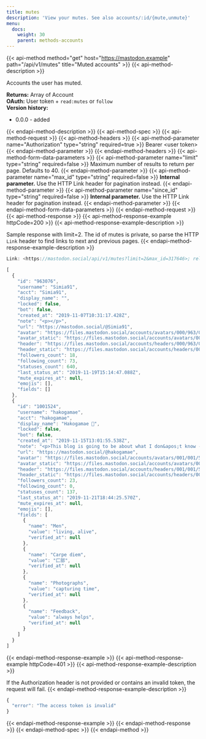 ```yaml
---
title: mutes
description: 'View your mutes. See also accounts/:id/{mute,unmute}'
menu:
  docs:
    weight: 30
    parent: methods-accounts
---
```


{{< api-method method="get" host="https://mastodon.example" path="/api/v1/mutes" title="Muted accounts" >}}
{{< api-method-description >}}

Accounts the user has muted.

**Returns:** Array of Account\
**OAuth:** User token + `read:mutes` or `follow`\
**Version history:**

- 0.0.0 - added

{{< endapi-method-description >}}
{{< api-method-spec >}}
{{< api-method-request >}}
{{< api-method-headers >}}
{{< api-method-parameter name="Authorization" type="string" required=true >}}
Bearer &lt;user token&gt;
{{< endapi-method-parameter >}}
{{< endapi-method-headers >}}
{{< api-method-form-data-parameters >}}
{{< api-method-parameter name="limit" type="string" required=false >}}
Maximum number of results to return per page. Defaults to 40.
{{< endapi-method-parameter >}}
{{< api-method-parameter name="max_id" type="string" required=false >}}
**Internal parameter.** Use the HTTP Link header for pagination instead.
{{< endapi-method-parameter >}}
{{< api-method-parameter name="since_id" type="string" required=false >}}
**Internal parameter.** Use the HTTP Link header for pagination instead.
{{< endapi-method-parameter >}}
{{< endapi-method-form-data-parameters >}}
{{< endapi-method-request >}}
{{< api-method-response >}}
{{< api-method-response-example httpCode=200 >}}
{{< api-method-response-example-description >}}

Sample response with limit=2. The id of mutes is private, so parse the HTTP `Link` header to find links to next and previous pages.
{{< endapi-method-response-example-description >}}


```javascript
Link: <https://mastodon.social/api/v1/mutes?limit=2&max_id=317646>; rel="next", <https://mastodon.social/api/v1/mutes?limit=2&since_id=317647>; rel="prev"

[
  {
    "id": "963076",
    "username": "Simia91",
    "acct": "Simia91",
    "display_name": "",
    "locked": false,
    "bot": false,
    "created_at": "2019-11-07T10:31:17.428Z",
    "note": "<p></p>",
    "url": "https://mastodon.social/@Simia91",
    "avatar": "https://files.mastodon.social/accounts/avatars/000/963/076/original/30d3e0502c419cca.png",
    "avatar_static": "https://files.mastodon.social/accounts/avatars/000/963/076/original/30d3e0502c419cca.png",
    "header": "https://files.mastodon.social/accounts/headers/000/963/076/original/53ba9b1ad4922418.jpg",
    "header_static": "https://files.mastodon.social/accounts/headers/000/963/076/original/53ba9b1ad4922418.jpg",
    "followers_count": 18,
    "following_count": 73,
    "statuses_count": 640,
    "last_status_at": "2019-11-19T15:14:47.088Z",
    "mute_expires_at": null,
    "emojis": [],
    "fields": []
  },
  {
    "id": "1001524",
    "username": "hakogamae",
    "acct": "hakogamae",
    "display_name": "Hakogamae 🔞",
    "locked": false,
    "bot": false,
    "created_at": "2019-11-15T13:01:55.538Z",
    "note": "<p>This blog is going to be about what I don&apos;t know -- what&apos;s the diff between good for me and not? </p><p>I always to make reasonable choices, but I&apos;ve been wrong many times.  Maybe I&apos;ll get better by simply working at it slowly.</p><p>&quot;If I have the belief that I can do it,<br />I shall surely acquire the capacity to<br />do it even if I may not have it at the<br />beginning.&quot; -- Gandhi</p><p>My name -- Hakogamae -- comes from the Japanese Kanji  Radical 22 匚部 meaning &quot;box.&quot;  I&apos;m in a box now.</p><p>At Humblr, I was Fslowly</p>",
    "url": "https://mastodon.social/@hakogamae",
    "avatar": "https://files.mastodon.social/accounts/avatars/001/001/524/original/dd6ab3001057a144.jpg",
    "avatar_static": "https://files.mastodon.social/accounts/avatars/001/001/524/original/dd6ab3001057a144.jpg",
    "header": "https://files.mastodon.social/accounts/headers/001/001/524/original/09187eeac3fa6d0d.jpg",
    "header_static": "https://files.mastodon.social/accounts/headers/001/001/524/original/09187eeac3fa6d0d.jpg",
    "followers_count": 23,
    "following_count": 0,
    "statuses_count": 137,
    "last_status_at": "2019-11-21T18:44:25.570Z",
    "mute_expires_at": null,
    "emojis": [],
    "fields": [
      {
        "name": "Men",
        "value": "living, alive",
        "verified_at": null
      },
      {
        "name": "Carpe diem",
        "value": "匚部",
        "verified_at": null
      },
      {
        "name": "Photographs",
        "value": "capturing time",
        "verified_at": null
      },
      {
        "name": "Feedback",
        "value": "always helps",
        "verified_at": null
      }
    ]
  }
]
```
{{< endapi-method-response-example >}}
{{< api-method-response-example httpCode=401 >}}
{{< api-method-response-example-description >}}

If the Authorization header is not provided or contains an invalid token, the request will fail.
{{< endapi-method-response-example-description >}}


```javascript
{
  "error": "The access token is invalid"
}
```
{{< endapi-method-response-example >}}
{{< endapi-method-response >}}
{{< endapi-method-spec >}}
{{< endapi-method >}}


